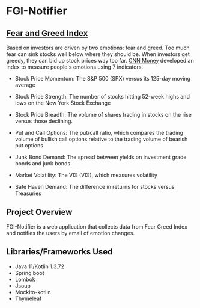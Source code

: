 # FGI-Notifier

## [Fear and Greed Index](https://money.cnn.com/investing/about-fear-greed-tool/index.html)
Based on investors are driven by two emotions: fear and greed. Too much fear can sink stocks well below where they should be. When investors get greedy, they can bid up stock prices way too far. [CNN Money](http://money.cnn.com) developed an index to measure people's emotions using 7 indicators.

* Stock Price Momentum: The S&P 500 (SPX) versus its 125-day moving average

* Stock Price Strength: The number of stocks hitting 52-week highs and lows on the New York Stock Exchange

* Stock Price Breadth: The volume of shares trading in stocks on the rise versus those declining.

* Put and Call Options: The put/call ratio, which compares the trading volume of bullish call options relative to the trading volume of bearish put options

* Junk Bond Demand: The spread between yields on investment grade bonds and junk bonds

* Market Volatility: The VIX (VIX), which measures volatility

* Safe Haven Demand: The difference in returns for stocks versus Treasuries

## Project Overview
FGI-Notifier is a web application that collects data from Fear Greed Index and notifies the users by email of emotion changes.

## Libraries/Frameworks Used
* Java 11/Kotlin 1.3.72
* Spring boot
* Lombok
* Jsoup
* Mockito-kotlin
* Thymeleaf
